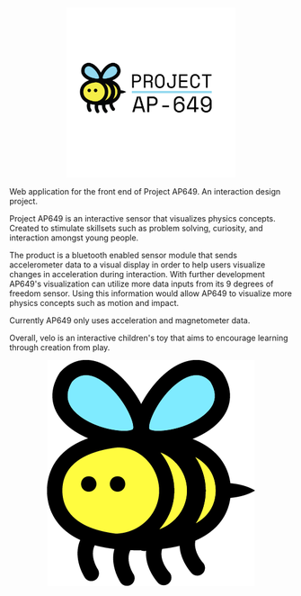 # 

<p align="center">
    <img src="logo/AP649.png" alt="Project Logo" width="300" />
</p>

Web application for the front end of Project AP649. An interaction design project. 

Project AP649 is an interactive sensor that visualizes physics concepts. Created to stimulate skillsets such as problem solving, curiosity, and interaction amongst young people.

The product is a bluetooth enabled sensor module that sends accelerometer data to a visual display in order to help users visualize changes in acceleration during interaction. With further development AP649's visualization can utilize more data inputs from its 9 degrees of freedom sensor. Using this information would allow AP649 to visualize more physics concepts such as motion and impact.

Currently AP649 only uses acceleration and magnetometer data.

Overall, velo is an interactive children's toy that aims to encourage learning through creation from play.

<p align="center">
    <img src="src/assets/image.png" alt="AP649" />
</p>